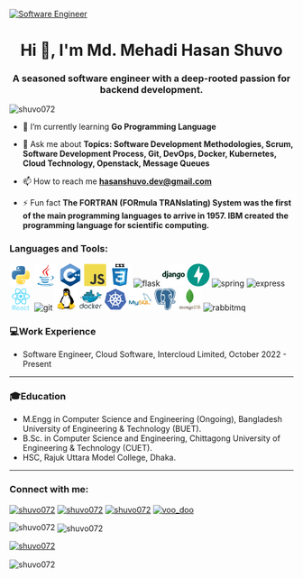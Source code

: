 [![Software Engineer](https://img.shields.io/badge/Backend-Developer-blue.svg)](https://mhshuvo.dev/)

<h1 align="center">Hi 👋, I'm Md. Mehadi Hasan Shuvo</h1>
<h3 align="center">A seasoned software engineer with a deep-rooted passion for backend development.</h3>

<p align="left"> <img src="https://komarev.com/ghpvc/?username=shuvo072&label=Profile%20views&color=0e75b6&style=flat" alt="shuvo072" /> </p>

- 🌱 I’m currently learning **Go Programming Language**

- 💬 Ask me about **Topics: Software Development Methodologies, Scrum, Software Development Process, Git, DevOps, Docker, Kubernetes, Cloud Technology, Openstack, Message Queues**

- 📫 How to reach me **hasanshuvo.dev@gmail.com**

- ⚡ Fun fact **The FORTRAN (FORmula TRANslating) System was the first of the main programming languages to arrive in 1957. IBM created the programming language for scientific computing.**

<h3 align="left">Languages and Tools:</h3>

<p align="left"> <a href="https://www.python.org" target="_blank" style="text-decoration:none !important; border: none" rel="noreferrer"> <img src="https://raw.githubusercontent.com/devicons/devicon/master/icons/python/python-original.svg" alt="python" width="40" height="40"/> </a><a href="https://www.java.com" target="_blank" style="text-decoration:none !important; border: none" rel="noreferrer"> <img src="https://raw.githubusercontent.com/devicons/devicon/master/icons/java/java-original.svg" alt="java" width="40" height="40"/> </a><a href="https://www.w3schools.com/cpp/" target="_blank" style="text-decoration:none !important; border: none" rel="noreferrer"> <img src="https://raw.githubusercontent.com/devicons/devicon/master/icons/cplusplus/cplusplus-original.svg" alt="cplusplus" width="40" height="40"/><a href="https://developer.mozilla.org/en-US/docs/Web/JavaScript" target="_blank" style="text-decoration:none !important; border: none" rel="noreferrer"> <img src="https://raw.githubusercontent.com/devicons/devicon/master/icons/javascript/javascript-original.svg" alt="javascript" width="40" height="40"/> </a><a href="https://www.w3schools.com/css/" target="_blank" style="text-decoration:none !important; border: none" rel="noreferrer"> <img src="https://raw.githubusercontent.com/devicons/devicon/master/icons/css3/css3-original-wordmark.svg" alt="css3" width="40" height="40"/> </a><a href="https://flask.palletsprojects.com/en/" target="_blank" style="text-decoration:none !important; border: none" rel="noreferrer"> <img src="https://s3.brilliant.com.bd/shuvo_portfolio/skills/flask_svg.svg" alt="flask" width="40" height="40"/> </a><a href="https://www.djangoproject.com/" target="_blank" style="text-decoration:none !important; border: none" rel="noreferrer"> <img src="https://raw.githubusercontent.com/devicons/devicon/master/icons/django/django-plain-wordmark.svg" alt="django" width="40" height="40"/> </a><a href="https://fastapi.tiangolo.com/" target="_blank" style="text-decoration:none !important; border: none" rel="noreferrer"> <img src="https://raw.githubusercontent.com/devicons/devicon/master/icons/fastapi/fastapi-plain.svg" alt="fastapi" width="40" height="40"/> </a><a href="https://spring.io/" target="_blank" style="text-decoration:none !important; border: none" rel="noreferrer"> <img src="https://www.vectorlogo.zone/logos/springio/springio-icon.svg" alt="spring" width="40" height="40"/> </a><a href="https://expressjs.com" target="_blank" style="text-decoration:none !important; border: none" rel="noreferrer"> <img src="https://s3.brilliant.com.bd/shuvo_portfolio/skills/express2.jpeg" alt="express" width="40" height="40"/> </a></a> <a href="https://reactjs.org/" target="_blank" style="text-decoration:none !important; border: none" rel="noreferrer"> <img src="https://raw.githubusercontent.com/devicons/devicon/master/icons/react/react-original-wordmark.svg" alt="react" width="40" height="40"/> </a><a href="https://git-scm.com/" target="_blank" style="text-decoration:none !important; border: none" rel="noreferrer"> <img src="https://www.vectorlogo.zone/logos/git-scm/git-scm-icon.svg" alt="git" width="40" height="40"/> </a><a href="https://www.linux.org/" target="_blank" style="text-decoration:none !important; border: none" rel="noreferrer"> <img src="https://raw.githubusercontent.com/devicons/devicon/master/icons/linux/linux-original.svg" alt="linux" width="40" height="40"/> </a><a href="https://www.docker.com/" target="_blank" style="text-decoration:none !important; border: none" rel="noreferrer"> <img src="https://raw.githubusercontent.com/devicons/devicon/master/icons/docker/docker-original-wordmark.svg" alt="docker" width="40" height="40"/> </a><a href="https://kubernetes.io/" target="_blank" style="text-decoration:none !important; border: none" rel="noreferrer"> <img src="https://raw.githubusercontent.com/devicons/devicon/master/icons/kubernetes/kubernetes-plain.svg" alt="kubernetes" width="40" height="40"/> </a><a href="https://www.mysql.com/" target="_blank" style="text-decoration:none !important; border: none" rel="noreferrer"> <img src="https://raw.githubusercontent.com/devicons/devicon/master/icons/mysql/mysql-original-wordmark.svg" alt="mysql" width="40" height="40"/> </a><a href="https://www.postgresql.org/" target="_blank" style="text-decoration:none !important; border: none" rel="noreferrer"> <img src="https://raw.githubusercontent.com/devicons/devicon/master/icons/postgresql/postgresql-plain.svg" alt="postgresql" width="40" height="40"/> </a><a href="https://www.mongodb.com/" target="_blank" style="text-decoration:none !important; border: none" rel="noreferrer"> <img src="https://raw.githubusercontent.com/devicons/devicon/master/icons/mongodb/mongodb-original-wordmark.svg" alt="mongodb" width="40" height="40"/> </a><a href="https://www.rabbitmq.com/" target="_blank" style="text-decoration:none !important; border: none" rel="noreferrer"> <img src="https://s3.brilliant.com.bd/shuvo_portfolio/skills/rabbitmq.png" alt="rabbitmq" width="40" height="40"/> </a></p>

<h3 align="left">💻Work Experience</h3>
 
  - Software Engineer, Cloud Software, Intercloud Limited, October 2022 - Present

<hr>

<h3 align="left">🎓Education</h3>

- M.Engg in Computer Science and Engineering (Ongoing), Bangladesh University of Engineering & Technology (BUET).
- B.Sc. in Computer Science and Engineering, Chittagong University of Engineering & Technology (CUET).
- HSC, Rajuk Uttara Model College, Dhaka.

<hr>

<h3 align="left">Connect with me:</h3>
<p align="left">
<a href="https://linkedin.com/in/shuvo072" target="blank"><img align="center" src="https://raw.githubusercontent.com/rahuldkjain/github-profile-readme-generator/master/src/images/icons/Social/linked-in-alt.svg" alt="shuvo072" height="30" width="40" /></a>
<a href="https://fb.com/shuvo072" target="blank"><img align="center" src="https://raw.githubusercontent.com/rahuldkjain/github-profile-readme-generator/master/src/images/icons/Social/facebook.svg" alt="shuvo072" height="30" width="40" /></a>
<a href="https://instagram.com/shuvo072" target="blank"><img align="center" src="https://raw.githubusercontent.com/rahuldkjain/github-profile-readme-generator/master/src/images/icons/Social/instagram.svg" alt="shuvo072" height="30" width="40" /></a>
<a href="https://leetcode.com/voo_doo/" target="blank"><img align="center" src="https://raw.githubusercontent.com/rahuldkjain/github-profile-readme-generator/master/src/images/icons/Social/leet-code.svg" alt="voo_doo" height="30" width="40" /></a>
</p>

<p><img align="left" src="https://github-readme-stats.vercel.app/api/top-langs?username=shuvo072&show_icons=true&locale=en&layout=compact" alt="shuvo072" /></p>

<p>&nbsp;<img align="center" src="https://github-readme-stats.vercel.app/api?username=shuvo072&show_icons=true&locale=en" alt="shuvo072" /></p>

<p align="left"> <a href="https://github.com/ryo-ma/github-profile-trophy"><img src="https://github-profile-trophy.vercel.app/?username=shuvo072" alt="shuvo072" /></a> </p>

<p><img align="center" src="https://github-readme-streak-stats.herokuapp.com/?user=shuvo072&" alt="shuvo072" /></p>
